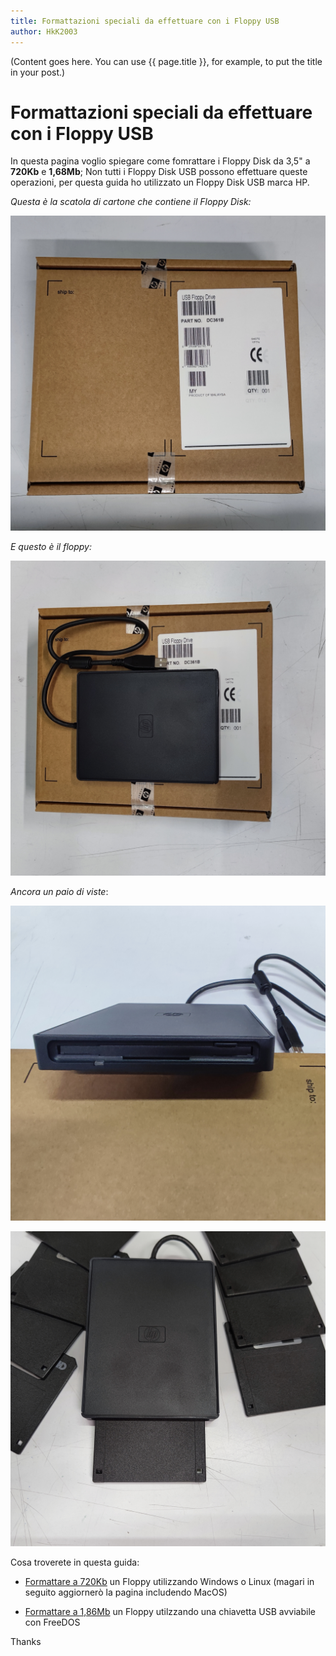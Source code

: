 ```yaml
---
title: Formattazioni speciali da effettuare con i Floppy USB
author: HkK2003
---
```

(Content goes here. You can use {{ page.title }}, for example, to put the title in your post.)

# Formattazioni speciali da effettuare con i Floppy USB

In questa pagina voglio spiegare come fomrattare i Floppy Disk da 3,5" a **720Kb** e **1,68Mb**;
Non tutti i Floppy Disk USB possono effettuare queste operazioni, per questa guida ho utilizzato un Floppy Disk USB marca HP.

*Questa è la scatola di cartone che contiene il Floppy Disk:*

![Carton Box](assets/IMG_20210914_165558.jpg)

*E questo è il floppy:*

![Floppy](assets/IMG_20210914_165627.jpg)

*Ancora un paio di viste*:

![One](assets/IMG_20210914_165647.jpg)

![Two](assets/IMG_20210914_165741.jpg)

Cosa troverete in questa guida:

- [Formattare a 720Kb](/720Kb_it.md) un Floppy utilizzando Windows o Linux (magari in seguito aggiornerò la pagina includendo MacOS)

- [Formattare a 1,86Mb](/168Mb_it.md) un Floppy utilzzando una chiavetta USB avviabile con FreeDOS

Thanks
